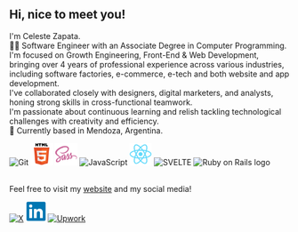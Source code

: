 ## Hi, nice to meet you!

I'm Celeste Zapata.
<br />👩‍💻 Software Engineer with an Associate Degree in Computer Programming.
<br />I'm focused on Growth Engineering, Front-End & Web Development, bringing over 4 years of professional experience across various industries, including software factories, e-commerce, e-tech and both website and app development.
<br />I've collaborated closely with designers, digital marketers, and analysts, honing strong skills in cross-functional teamwork.
<br />I'm passionate about continuous learning and relish tackling technological challenges with creativity and efficiency.
<br />📌 Currently based in Mendoza, Argentina.

<div align="left">
    <img src="https://www.vectorlogo.zone/logos/git-scm/git-scm-icon.svg" alt="Git" width="40" height="40"/>
    <img src="https://raw.githubusercontent.com/devicons/devicon/40cd6bc89a299dc50ac289f8e3b071d0dff49d9c/icons/html5/html5-original-wordmark.svg" alt="HTML5" width="40" height="40"/>
    <img src="https://raw.githubusercontent.com/devicons/devicon/40cd6bc89a299dc50ac289f8e3b071d0dff49d9c/icons/sass/sass-original.svg" alt="Sass" width="40" height="40"/>
    <img src="https://upload.vectorlogo.zone/logos/javascript/images/239ec8a4-163e-4792-83b6-3f6d96911757.svg" alt="JavaScript" width="40" height="40"/>
    <img src="https://raw.githubusercontent.com/devicons/devicon/40cd6bc89a299dc50ac289f8e3b071d0dff49d9c/icons/react/react-original.svg" alt="React" width="40" height="40"/>
    <img src="https://upload.wikimedia.org/wikipedia/commons/thumb/1/1b/Svelte_Logo.svg/1702px-Svelte_Logo.svg.png" alt="SVELTE" width="40" height="40"/>
    <img src="https://upload.wikimedia.org/wikipedia/commons/thumb/6/62/Ruby_On_Rails_Logo.svg/1200px-Ruby_On_Rails_Logo.svg.png" alt="Ruby on Rails logo" width="80" height="40"/>
</div>

<br />Feel free to visit my [website](https://celestezapata.dev) and my social media!

[<img src="https://img.icons8.com/color/48/000000/twitter.png](https://img.freepik.com/premium-vector/new-twitter-logo-x-2023-twitter-x-logo-vector-download_691560-10794.jpg" alt="X" width="36px"/>](https://x.com/zetadeceleste)
[<img src="https://raw.githubusercontent.com/devicons/devicon/40cd6bc89a299dc50ac289f8e3b071d0dff49d9c/icons/linkedin/linkedin-original.svg" alt="LinkedIn" width="36px"/>](https://www.linkedin.com/in/celeste-zapata/)
[<img src="https://assets-global.website-files.com/5ec7d9f13fc8c0ec8a4c6b26/5ec7d9f1047417c8d845175f_5e91233e241fd868da6ef63d_upwork_bug_square_large.png" alt="Upwork" width="36px"/>](https://www.upwork.com/freelancers/~01595f0b7e3a19fc5d)
